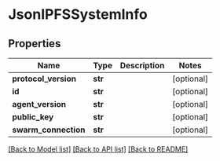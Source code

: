 # JsonIPFSSystemInfo


## Properties
Name | Type | Description | Notes
------------ | ------------- | ------------- | -------------
**protocol_version** | **str** |  | [optional] 
**id** | **str** |  | [optional] 
**agent_version** | **str** |  | [optional] 
**public_key** | **str** |  | [optional] 
**swarm_connection** | **str** |  | [optional] 

[[Back to Model list]](../README.md#documentation-for-models) [[Back to API list]](../README.md#documentation-for-api-endpoints) [[Back to README]](../README.md)


